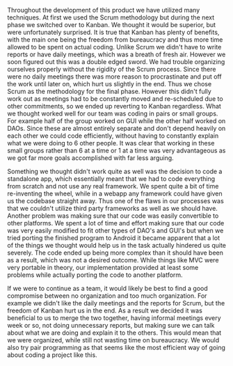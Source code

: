 
Throughout the development of this product we have utilized many techniques. At first we used the Scrum methodology but during the next phase we switched over to Kanban. We thought it would be superior, but were unfortunately surprised. It is true that Kanban has plenty of benefits, with the main one being the freedom from bureaucracy and thus more time allowed to be spent on actual coding. Unlike Scrum we didn't have to write reports or have daily meetings, which was a breath of fresh air. However we soon figured out this was a double edged sword. We had trouble organizing ourselves properly without the rigidity of the Scrum process. Since there were no daily meetings there was more reason to procrastinate and put off the work until later on, which hurt us slightly in the end. Thus we chose Scrum as the methodology for the final phase. However this didn't fully work out as meetings had to be constantly moved and re-scheduled due to other commitments, so we ended up reverting to Kanban regardless. What we thought worked well for our team was coding in pairs or small groups. For example half of the group worked on GUI while the other half worked on DAOs. Since these are almost entirely separate and don't depend heavily on each other we could code efficiently, without having to constantly explain what we were doing to 6 other people. It was clear that working in these small groups rather than 6 at a time or 1 at a time was very advantageous as we got far more goals accomplished with far less arguing. 

Something we thought didn't work quite as well was the decision to code a standalone app, which essentially meant that we had to code everything from scratch and not use any real framework. We spent quite a bit of time re-inventing the wheel, while in a webapp any framework could have given us the codebase straight away. Thus one of the flaws in our processes was that we couldn't utilize third party frameworks as well as we should have. Another problem was making sure that our code was easily convertible to other platforms. We spent a lot of time and effort making sure that our code was very easily modified to fit other types of DAO's and GUI's but when we tried porting the finished program to Android it became apparent that a lot of the things we thought would help us in the task actually hindered us quite severely. The code ended up being more complex than it should have been as a result, which was not a desired outcome. While things like MVC were very portable in theory, our implementation provided at least some problems while actually porting the code to another platform.

If we were to continue as a team, it would likely be best to find a good compromise between no organization and too much organization. For example we didn't like the daily meetings and the reports for Scrum, but the freedom of Kanban hurt us in the end. As a result we decided it was beneficial to us to merge the two together, having informal meetings every week or so, not doing unnecessary reports, but making sure we can talk about what we are doing and explain it to the others. This would mean that we were organized, while still not wasting time on bureaucracy. We would also try pair programming as that seems like the most efficient way of going about coding a project like this.

